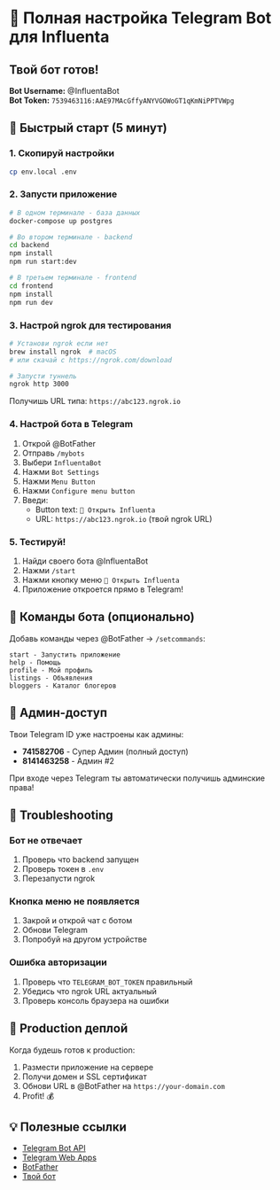 # 🤖 Полная настройка Telegram Bot для Influenta

## Твой бот готов!

**Bot Username:** @InfluentaBot  
**Bot Token:** `7539463116:AAE97MAcGffyANYVGOWoGT1qKmNiPPTVWpg`

## 🚀 Быстрый старт (5 минут)

### 1. Скопируй настройки
```bash
cp env.local .env
```

### 2. Запусти приложение
```bash
# В одном терминале - база данных
docker-compose up postgres

# Во втором терминале - backend
cd backend
npm install
npm run start:dev

# В третьем терминале - frontend
cd frontend
npm install
npm run dev
```

### 3. Настрой ngrok для тестирования
```bash
# Установи ngrok если нет
brew install ngrok  # macOS
# или скачай с https://ngrok.com/download

# Запусти туннель
ngrok http 3000
```

Получишь URL типа: `https://abc123.ngrok.io`

### 4. Настрой бота в Telegram

1. Открой @BotFather
2. Отправь `/mybots`
3. Выбери `InfluentaBot`
4. Нажми `Bot Settings`
5. Нажми `Menu Button`
6. Нажми `Configure menu button`
7. Введи:
   - Button text: `🚀 Открыть Influenta`
   - URL: `https://abc123.ngrok.io` (твой ngrok URL)

### 5. Тестируй!

1. Найди своего бота @InfluentaBot
2. Нажми `/start`
3. Нажми кнопку меню `🚀 Открыть Influenta`
4. Приложение откроется прямо в Telegram!

## 📱 Команды бота (опционально)

Добавь команды через @BotFather → `/setcommands`:

```
start - Запустить приложение
help - Помощь
profile - Мой профиль
listings - Объявления
bloggers - Каталог блогеров
```

## 🔐 Админ-доступ

Твои Telegram ID уже настроены как админы:
- **741582706** - Супер Админ (полный доступ)
- **8141463258** - Админ #2

При входе через Telegram ты автоматически получишь админские права!

## 🐛 Troubleshooting

### Бот не отвечает
1. Проверь что backend запущен
2. Проверь токен в `.env`
3. Перезапусти ngrok

### Кнопка меню не появляется
1. Закрой и открой чат с ботом
2. Обнови Telegram
3. Попробуй на другом устройстве

### Ошибка авторизации
1. Проверь что `TELEGRAM_BOT_TOKEN` правильный
2. Убедись что ngrok URL актуальный
3. Проверь консоль браузера на ошибки

## 🚀 Production деплой

Когда будешь готов к production:

1. Размести приложение на сервере
2. Получи домен и SSL сертификат
3. Обнови URL в @BotFather на `https://your-domain.com`
4. Profit! 💰

## 💡 Полезные ссылки

- [Telegram Bot API](https://core.telegram.org/bots/api)
- [Telegram Web Apps](https://core.telegram.org/bots/webapps)
- [BotFather](https://t.me/botfather)
- [Твой бот](https://t.me/InfluentaBot)

